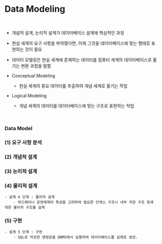 # Data Modeling

<br>

- 개념적 설계, 논리적 설계가 데이터베이스 설계에 핵심적인 과정

- 현실 세계의 요구 사항을 파악했다면, 이제 그것을 데이터베이스에 맞는 형태로 표현하는 것이 필요
- 데이터 모델링은 현실 세계에 존재하는 데이터를 컴퓨터 세계의 데이터베이스로 옮기는 변환 과정을 말함
- Conceptual Modeling
    - 현실 세계의 중요 데이터를 추출하여 개념 세계로 옮기는 작업
- Logical Modeling
    - 개념 세계의 데이터를 데이터베이스에 맞는 구조로 표현하는 작업

<br>

### Data Model

### (1) 요구 사항 분석

### (2) 개념적 설계

### (3) 논리적 설계

### (4) 물리적 설계

    - 설계 4 단계 : 물리적 설계
        - 하드웨어나 운영체제의 특성을 고려하여 필요한 인덱스 구조나 내부 저장 구조 등에 대한 물리적 구조를 설계

### (5) 구현

    - 설계 5 단계 : 구현
        - SQL로 작성한 명령문을 DBMS에서 실행하여 데이터베이스를 실제로 생성.